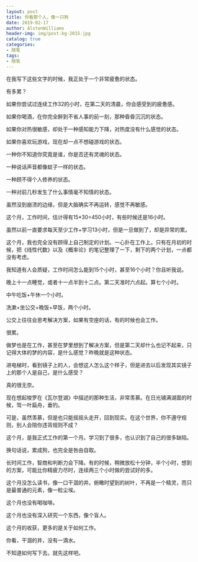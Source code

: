 ```yaml
---
layout: post
title: 你看那个人，像一只狗
date: 2019-02-17
author: AlstonWilliams
header-img: img/post-bg-2015.jpg
catalog: true
categories:
- 随笔
tags:
- 随笔
---
```

在我写下这些文字的时候，我正处于一个非常疲惫的状态。

有多累？

如果你尝试过连续工作32的小时，在第二天的清晨，你会感受到的疲惫感。

如果你喝酒，在你完全醉到不省人事的前一刻，那种昏昏沉沉的状态。

如果你对热很敏感，却处于一种感知能力下降，对热度没有什么感觉的状态。

如果你喜欢玩游戏，现在却一点不想碰游戏的状态。

一种你不知道你究竟是谁，你是否还有灵魂的状态。

一种说话声音都像蚊子一样的状态。

一种顾不得个人修养的状态。

一种对前几秒发生了什么事情毫不知情的状态。

虽然没到崩溃的边缘，但是大脑确实不再运转，感觉不再敏感。

这个月，工作时间，估计得有15*30=450小时，有些时候还是16小时。

虽然以前一直要求每天至少工作+学习13小时，但是一旦做到了，却是异常的累。

这个月，我也完全没有顾得上自己制定的计划。一心扑在工作上。只有在月初的时候，把《线性代数》以及《概率论》的笔记整理了一下，剩下的两个计划，一点都没有考虑。

我知道有人会质疑，工作时间怎么能到15个小时，甚至16个小时？你且听我说。

晚上十一点睡觉，或者十一点半到十二点。第二天准时六点起。算七个小时。

中午吃饭+午休一个小时。

洗漱+坐公交+晚饭+早饭，两个小时。

公交上往往会思考解决方案，如果有空座的话，有的时候也会工作。

很累。

做梦也是在工作，甚至在梦里想到了解决方案，但是第二天却什么也记不起来，只记得大体的梦的内容，是什么感觉？昨晚就是这种状态。

进电梯时，看到镜子上的人，会想这人怎么这个样子，但是进去以后发现其实镜子上的那个人是自己，是什么感受？

真的很无奈。

现在想起梭罗在《瓦尔登湖》中描述的那种生活，非常羡慕。在日光铺满湖面的时候，驾一叶扁舟，垂钓。

可是，虽然羡慕，但是也只能摇摇头走开，回到现实。在这个世界，你不遵守规则，别人会陪你违背规则不成？

这个月，是我正式工作的第一个月。学习到了很多，也认识到了自己的很多缺陷。

换句话说，累成狗，也完全是咎由自取。

长时间工作，智商和判断力会下降。有的时候，稍微放松十分钟，半个小时，想到的方案，可能比你精疲力尽时，连续两三个小时做的尝试好的多。

这个月没怎么读书，像一口干涸的井。俯瞰时望到的树叶，不再是一个精灵，而只是最普通的元素，像一粒尘埃。

这个月也没有喝咖啡。

这个月也没有深入研究一个东西，像个盲人。

这个月的收获，更多的是关于如何工作。

你看，干涸的井，没有一滴水。

不知道如何写下去。就先这样吧。
